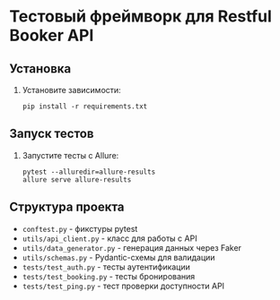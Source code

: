 # Тестовый фреймворк для Restful Booker API

## Установка

1. Установите зависимости:
   ```
   pip install -r requirements.txt
   ```

## Запуск тестов

1. Запустите тесты с Allure:
   ```
   pytest --alluredir=allure-results
   allure serve allure-results
   ```

## Структура проекта

- `conftest.py` - фикстуры pytest
- `utils/api_client.py` - класс для работы с API
- `utils/data_generator.py` - генерация данных через Faker
- `utils/schemas.py` - Pydantic-схемы для валидации
- `tests/test_auth.py` - тесты аутентификации
- `tests/test_booking.py` - тесты бронирования
- `tests/test_ping.py` - тест проверки доступности API 